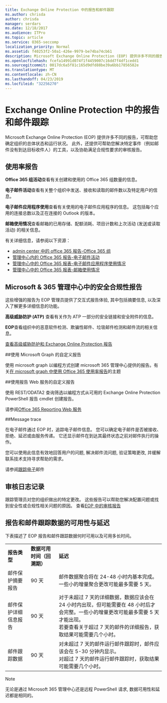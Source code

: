 ```yaml
---
title: Exchange Online Protection 中的报告和邮件跟踪
ms.author: chrisda
author: chrisda
manager: serdars
ms.date: 12/18/2017
ms.audience: ITPro
ms.topic: article
ms.service: O365-seccomp
localization_priority: Normal
ms.assetid: f40253f2-50a1-426e-9979-be74ba74cb61
description: Microsoft Exchange Online Protection (EOP) 提供许多不同的报告，可帮助您确定组织的总体状态和运行状况。此外，还提供可帮助您解决特定事件（例如邮件没有到达目标收件人）的工具，以及协助满足合规性要求的审核报告。下表描述了 EOP 管理员可用的报告和故障排除工具。
ms.openlocfilehash: fcefa14991d074f1f4459007c16dd7f4df1cedd1
ms.sourcegitcommit: 0017dc6a5f81c165d9dfd88be39a6bb17856582e
ms.translationtype: MT
ms.contentlocale: zh-CN
ms.lasthandoff: 04/23/2019
ms.locfileid: "32256270"
---
```

# <a name="reporting-and-message-trace-in-exchange-online-protection"></a>Exchange Online Protection 中的报告和邮件跟踪

Microsoft Exchange Online Protection (EOP) 提供许多不同的报告，可帮助您确定组织的总体状态和运行状况。 此外，还提供可帮助您解决特定事件（例如邮件没有到达目标收件人）的工具，以及协助满足合规性要求的审核报告。 

## <a name="usage-reports"></a>使用率报告

**Office 365 组活动**查看有关创建和使用的 Office 365 组数量的信息。  

**电子邮件活动**查看有关整个组织中发送、接收和读取的邮件数以及特定用户的信息。  

**电子邮件应用程序使用**查看有关使用的电子邮件应用程序的信息。 这包括每个应用的连接总数以及正在连接的 Outlook 的版本。  

**邮箱使用情况**查看邮箱的已用存储、配额消耗、项目计数和上次活动 (发送或读取活动) 的相关信息。

有关详细信息，请参阅以下资源：

- [admin center 中的 office 365 报告-Office 365 组](https://go.microsoft.com/fwlink/p/?linkid=861610) 
- [管理中心内的 Office 365 报告-电子邮件活动](https://go.microsoft.com/fwlink/p/?linkid=859706) 
- [管理中心中的 Office 365 报表-电子邮件应用程序使用情况](https://go.microsoft.com/fwlink/p/?linkid=859707)
- [管理中心中的 Office 365 报表-邮箱使用情况](https://go.microsoft.com/fwlink/p/?linkid=859708)

## <a name="security-amp-compliance-reports-in-the-microsoft-365-admin-center"></a>Microsoft &amp; 365 管理中心中的安全合规性报告

这些增强的报告为 EOP 管理员提供了交互式报告体验, 其中包括摘要信息, 以及深入了解更多详细信息的功能。  

**高级威胁防护 (ATP)** 查看有关作为 ATP 一部分的安全链接和安全附件的信息。  

**EOP**查看组织中的恶意软件检测、欺骗性邮件、垃圾邮件检测和邮件流的相关信息。  

[查看高级威胁防护和 Exchange Online Protection 报告](https://go.microsoft.com/fwlink/p/?linkid=852409) 

##<a name="custom-reports-using-microsoft-graph"></a>使用 Microsoft Graph 的自定义报告

使用 microsoft graph 以编程方式创建 microsoft 365 管理中心提供的报告。有关[在 microsoft graph 中使用 Office 365 使用率报告](https://go.microsoft.com/fwlink/p/?linkid=865135)的主题 

##<a name="custom-reports-using-reporting-web-services"></a>使用报告 Web 服务的自定义报告

使用 REST/ODATA2 查询筛选以编程方式从可用的 Exchange Online Protection PowerShell 报告 cmdlet 创建报告。

请参阅[Office 365 Reporting Web 服务](https://go.microsoft.com/fwlink/p/?LinkId=279926) 

##<a name="message-trace"></a>Message trace

在电子邮件通过 EOP 时，追踪电子邮件信息。 您可以确定电子邮件是否被接收、拒绝、延迟或由服务传递。 它还显示邮件在到达其最终状态之前对邮件执行的操作。  

您可以使用此信息有效地回答用户的问题, 解决邮件流问题, 验证策略更改, 并缓解联系技术支持寻求帮助的需求。  

请参阅[跟踪电子](http://technet.microsoft.com/library/0c83cde6-5b09-4106-8587-c200cdc59094.aspx)邮件 

## <a name="audit-logging"></a>审核日志记录

跟踪管理员对您的组织做出的特定更改。 这些报告可以帮助您解决配置问题或找到安全性或合规性相关问题的原因。  查看[EOP 中的审核报告](auditing-reports-in-eop.md) 


## <a name="reporting-and-message-trace-data-availability-and-latency"></a>报告和邮件跟踪数据的可用性与延迟

下表描述了 EOP 报告和邮件跟踪数据何时可用以及可用多长时间。
  
||||
|:-----|:-----|:-----|
|**报告类型** <br/> |**数据可用时间（回溯期）** <br/> |**延迟** <br/> |
|邮件保护摘要报告  <br/> |90 天  <br/> |邮件数据聚合将在 24-48 小时内基本完成。一些小的增量聚合更改可能最多需要 5 天。  <br/> |
|邮件保护详细信息报告  <br/> |90 天  <br/> |对于未超过 7 天的详细数据，数据应该会在 24 小时内出现，但可能需要在 48 小时后才会完整。一些小的增量更改可能最多需要 5 天才能出现。  <br/> 若要查看关于超过 7 天的邮件的详细报告，获取结果可能需要几个小时。  <br/> |
|邮件跟踪数据  <br/> |90 天  <br/> |对未超过 7 天的邮件运行邮件跟踪时，邮件应该会在 5-30 分钟内显示。  <br/> 对超过 7 天的邮件运行邮件跟踪时，获取结果可能需要几个小时。  <br/> |
   
> [!NOTE]
> 无论是通过 Microsoft 365 管理中心还是远程 PowerShell 请求, 数据可用性和延迟都是相同的。 
  

